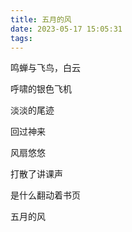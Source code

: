 ```yaml
---
title: 五月的风
date: 2023-05-17 15:05:31
tags:
---
```


鸣蝉与飞鸟，白云

呼啸的银色飞机

淡淡的尾迹

 

回过神来

风扇悠悠

打散了讲课声

是什么翻动着书页

五月的风
